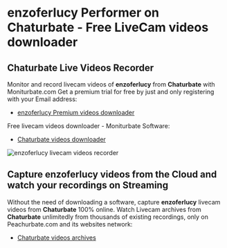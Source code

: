 # enzoferlucy Performer on Chaturbate - Free LiveCam videos downloader

## Chaturbate Live Videos Recorder

Monitor and record livecam videos of **enzoferlucy** from **Chaturbate** with Moniturbate.com
Get a premium trial for free by just and only registering with your Email address:
* [enzoferlucy Premium videos downloader](https://moniturbate.com/request-demo-licence-key.html)

Free livecam videos downloader - Moniturbate Software:
* [Chaturbate videos downloader](https://moniturbate.com/moniturbate-download-software.html)

![enzoferlucy livecam videos recorder](https://peachurnet.com/templates/moniturbate-software.png)


## Capture enzoferlucy videos from the Cloud and watch your recordings on Streaming

Without the need of downloading a software, capture **enzoferlucy** livecam videos from **Chaturbate** 100% online.
Watch Livecam archives from **Chaturbate** unlimitedly from thousands of existing recordings, only on Peachurbate.com and its websites network:
* [Chaturbate videos archives](https://peachurnet.com/)